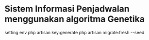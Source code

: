 # Sistem Informasi Penjadwalan menggunakan algoritma Genetika

setting env
php artisan key:generate
php artisan migrate:fresh --seed
